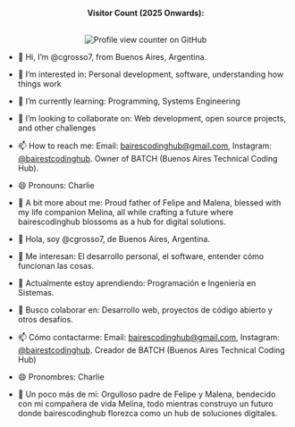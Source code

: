 <div align="center">
  <p>
    <b>Visitor Count (2025 Onwards):</b> <br>
  </p>
  <br>
  <img src="https://komarev.com/ghpvc/?username=cgrosso7&style=flat-square" alt="Profile view counter on GitHub">
</div>


- 👋 Hi, I’m @cgrosso7, from Buenos Aires, Argentina.

- 👀 I’m interested in: Personal development, software, understanding how things work

- 🌱 I’m currently learning: Programming, Systems Engineering

- 💞️ I’m looking to collaborate on: Web development, open source projects, and other challenges

- 📫 How to reach me: Email: bairescodinghub@gmail.com, Instagram: [@bairestcodinghub](https://www.instagram.com/bairestcodinghub/). Owner of BATCH (Buenos Aires Technical Coding Hub).

- 😄 Pronouns: Charlie

- 🌈 A bit more about me: Proud father of Felipe and Malena, blessed with my life companion Melina, all while crafting a future where bairescodinghub blossoms as a hub for digital solutions.



- 👋 Hola, soy @cgrosso7, de Buenos Aires, Argentina.

- 👀 Me interesan: El desarrollo personal, el software, entender cómo funcionan las cosas.

- 🌱 Actualmente estoy aprendiendo: Programación e Ingeniería en Sistemas.

- 💞️ Busco colaborar en: Desarrollo web, proyectos de código abierto y otros desafíos.

- 📫 Cómo contactarme: Email: bairescodinghub@gmail.com, Instagram: [@bairestcodinghub](https://www.instagram.com/bairestcodinghub/). Creador de BATCH (Buenos Aires Technical Coding Hub)

- 😄 Pronombres: Charlie

- 🌈 Un poco más de mí: Orgulloso padre de Felipe y Malena, bendecido con mi compañera de vida Melina, todo mientras construyo un futuro donde bairescodinghub florezca como un hub de soluciones digitales.

<!---
cgrosso7/cgrosso7 is a ✨ special ✨ repository because its `README.md` (this file) appears on your GitHub profile.
You can click the Preview link to take a look at your changes.
--->
